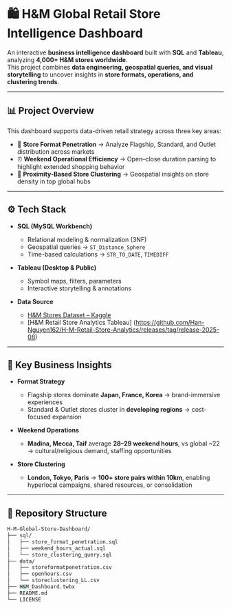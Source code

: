 # 🛍️ H&M Global Retail Store Intelligence Dashboard  

An interactive **business intelligence dashboard** built with **SQL** and **Tableau**, analyzing **4,000+ H&M stores worldwide**.  
This project combines **data engineering, geospatial queries, and visual storytelling** to uncover insights in **store formats, operations, and clustering trends**.  

---

## 📊 Project Overview  
This dashboard supports data-driven retail strategy across three key areas:  

- 📌 **Store Format Penetration** → Analyze Flagship, Standard, and Outlet distribution across markets  
- ⏰ **Weekend Operational Efficiency** → Open–close duration parsing to highlight extended shopping behavior  
- 📍 **Proximity-Based Store Clustering** → Geospatial insights on store density in top global hubs  

---

## ⚙️ Tech Stack  
- **SQL (MySQL Workbench)**  
  - Relational modeling & normalization (3NF)  
  - Geospatial queries → `ST_Distance_Sphere`  
  - Time-based calculations → `STR_TO_DATE`, `TIMEDIFF`  

- **Tableau (Desktop & Public)**  
  - Symbol maps, filters, parameters  
  - Interactive storytelling & annotations  

- **Data Source**  
  - [H&M Stores Dataset – Kaggle](https://www.kaggle.com/datasets/shivamb/hm-stores-dataset)  
  - [H&M Retail Store Analytics Tableau] (https://github.com/Han-Nguyen162/H-M-Retail-Store-Analytics/releases/tag/release-2025-08)

---

## 🧠 Key Business Insights  
- **Format Strategy**  
  - Flagship stores dominate **Japan, France, Korea** → brand-immersive experiences  
  - Standard & Outlet stores cluster in **developing regions** → cost-focused expansion  

- **Weekend Operations**  
  - **Madina, Mecca, Taif** average **28–29 weekend hours**, vs global ~22 → cultural/religious demand, staffing opportunities  

- **Store Clustering**  
  - **London, Tokyo, Paris** → **100+ store pairs within 10km**, enabling hyperlocal campaigns, shared resources, or consolidation  

---

## 📂 Repository Structure  
```bash
H-M-Global-Store-Dashboard/
├── sql/
│   ├── store_format_penetration.sql
│   ├── weekend_hours_actual.sql
│   └── store_clustering_query.sql
├── data/
│   ├── storeformatpenetration.csv
│   ├── openhours.csv
│   └── storeclustering_LL.csv
├── H&M_Dashboard.twbx
├── README.md
└── LICENSE
